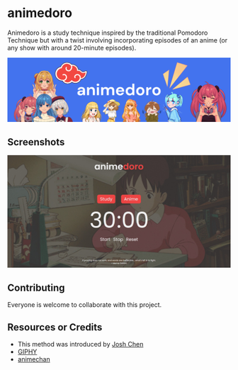 # animedoro

Animedoro is a study technique inspired by the traditional Pomodoro Technique but with a twist involving incorporating episodes of an anime (or any show with around 20-minute episodes).

![banner](https://raw.githubusercontent.com/prabesh09/animedoro/main/public/banner.png)

## Screenshots

![main](https://raw.githubusercontent.com/prabesh09/animedoro/main/public/page.png)

## Contributing

Everyone is welcome to collaborate with this project.

## Resources or Credits

-   This method was introduced by [Josh Chen](https://www.youtube.com/watch?v=bUjGZJIgse0)
-   [GIPHY](https://support.giphy.com/hc/en-us/articles/360020027752-GIPHY-User-Terms-of-Service)
-   [animechan](https://animechan.xyz/)
